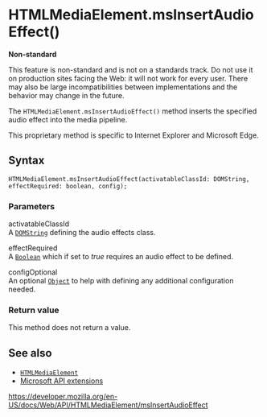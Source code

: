 HTMLMediaElement.msInsertAudioEffect()
======================================

**Non-standard**

This feature is non-standard and is not on a standards track. Do not use it on production sites facing the Web: it will not work for every user. There may also be large incompatibilities between implementations and the behavior may change in the future.

The `HTMLMediaElement.msInsertAudioEffect()` method inserts the specified audio effect into the media pipeline.

This proprietary method is specific to Internet Explorer and Microsoft Edge.

Syntax
------

    HTMLMediaElement.msInsertAudioEffect(activatableClassId: DOMString, effectRequired: boolean, config);

### Parameters

activatableClassId  
A [`DOMString`](../domstring) defining the audio effects class.

effectRequired  
A [`Boolean`](https://developer.mozilla.org/en-US/docs/Web/JavaScript/Reference/Global_Objects/Boolean) which if set to *true* requires an audio effect to be defined.

config<span class="badge inline optional">Optional</span>   
An optional [`Object`](https://developer.mozilla.org/en-US/docs/Web/JavaScript/Reference/Global_Objects/Object) to help with defining any additional configuration needed.

### Return value

This method does not return a value.

See also
--------

-   [`HTMLMediaElement`](../htmlmediaelement)
-   [Microsoft API extensions](../microsoft_extensions)

<a href="https://developer.mozilla.org/en-US/docs/Web/API/HTMLMediaElement/msInsertAudioEffect" class="_attribution-link">https://developer.mozilla.org/en-US/docs/Web/API/HTMLMediaElement/msInsertAudioEffect</a>
